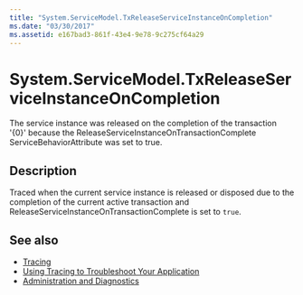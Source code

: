 ```yaml
---
title: "System.ServiceModel.TxReleaseServiceInstanceOnCompletion"
ms.date: "03/30/2017"
ms.assetid: e167bad3-861f-43e4-9e78-9c275cf64a29
---
```

# System.ServiceModel.TxReleaseServiceInstanceOnCompletion
The service instance was released on the completion of the transaction '{0}' because the ReleaseServiceInstanceOnTransactionComplete ServiceBehaviorAttribute was set to true.  
  
## Description  
 Traced when the current service instance is released or disposed due to the completion of the current active transaction and ReleaseServiceInstanceOnTransactionComplete is set to `true`.  
  
## See also

- [Tracing](../../../../../docs/framework/wcf/diagnostics/tracing/index.md)
- [Using Tracing to Troubleshoot Your Application](../../../../../docs/framework/wcf/diagnostics/tracing/using-tracing-to-troubleshoot-your-application.md)
- [Administration and Diagnostics](../../../../../docs/framework/wcf/diagnostics/index.md)
